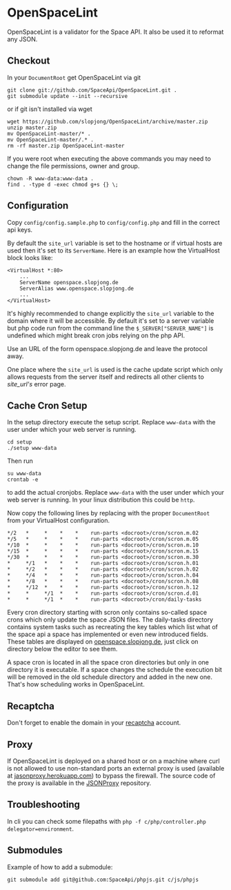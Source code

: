 OpenSpaceLint
=============

OpenSpaceLint is a validator for the Space API. It also be used it to reformat any JSON.

Checkout
---------

In your ```DocumentRoot``` get OpenSpaceLint via git

```
git clone git://github.com/SpaceApi/OpenSpaceLint.git .
git submodule update --init --recursive
```

or if git isn't installed via wget

```
wget https://github.com/slopjong/OpenSpaceLint/archive/master.zip
unzip master.zip
mv OpenSpaceLint-master/* .
mv OpenSpaceLint-master/.* .
rm -rf master.zip OpenSpaceLint-master
```

If you were root when executing the above commands you may need to change the file permissions, owner and group.

```
chown -R www-data:www-data .
find . -type d -exec chmod g+s {} \;
```

Configuration
-------------

Copy ```config/config.sample.php``` to ```config/config.php``` and fill in the correct api keys.

By default the ```site_url``` variable is set to the hostname or if virtual hosts are used then it's set to its ```ServerName```. Here is an example how the VirtualHost block looks like:

```
<VirtualHost *:80>
    ...
    ServerName openspace.slopjong.de
    ServerAlias www.openspace.slopjong.de
    ...
</VirtualHost>
```

It's highly recommended to change explicitly the ```site_url``` variable to the domain where it will be accessible. By default it's set to a server variable but php code run from the command line the ```$_SERVER["SERVER_NAME"]``` is undefined which might break cron jobs relying on the php API.

Use an URL of the form openspace.slopjong.de and leave the protocol away.

One place where the ```site_url``` is used is the cache update script which only allows requests from the server itself and redirects all other clients to *site_url's* error page.

Cache Cron Setup
----------------

In the setup directory execute the setup script. Replace ```www-data``` with the user under which your web server is running.

```
cd setup
./setup www-data
```

Then run

```
su www-data
crontab -e
```

to add the actual cronjobs. Replace ```www-data``` with the user under which your web server is running. In your linux distribution this could be ```http```.

Now copy the following lines by replacing <docroot> with the proper ```DocumentRoot``` from your VirtualHost configuration.

```
*/2   *     *    *    *    run-parts <docroot>/cron/scron.m.02
*/5   *     *    *    *    run-parts <docroot>/cron/scron.m.05
*/10  *     *    *    *    run-parts <docroot>/cron/scron.m.10
*/15  *     *    *    *    run-parts <docroot>/cron/scron.m.15
*/30  *     *    *    *    run-parts <docroot>/cron/scron.m.30
*     */1   *    *    *    run-parts <docroot>/cron/scron.h.01
*     */2   *    *    *    run-parts <docroot>/cron/scron.h.02
*     */4   *    *    *    run-parts <docroot>/cron/scron.h.04
*     */8   *    *    *    run-parts <docroot>/cron/scron.h.08
*     */12  *    *    *    run-parts <docroot>/cron/scron.h.12
*     *     */1  *    *    run-parts <docroot>/cron/scron.d.01
*     *     */1  *    *    run-parts <docroot>/cron/daily-tasks
```

Every cron directory starting with scron only contains so-called space crons which only update the space JSON files. The daily-tasks directory contains system tasks such as recreating the key tables which list what of the space api a space has implemented or even new introduced fields. These tables are displayed on [openspace.slopjong.de](http://openspace.slopjong.de), just click on directory below the editor to see them.

A space cron is located in all the space cron directories but only in one directory it is executable. If a space changes the schedule the execution bit will be removed in the old schedule directory and added in the new one. That's how scheduling works in OpenSpaceLint.

Recaptcha
---------

Don't forget to enable the domain in your [recaptcha](http://recaptcha.com/) account.

Proxy
-----

If OpenSpaceLint is deployed on a shared host or on a machine where curl is not allowed to use non-standard ports an external proxy is used (available at [jasonproxy.herokuapp.com](http://jasonproxy.herokuapp.com)) to bypass the firewall. The source code of the proxy is available in the [JSONProxy](https://github.com/slopjong/JSONProxy) repository.


Troubleshooting
---------------

In cli you can check some filepaths with ```php -f c/php/controller.php delegator=environment```.

Submodules
----------

Example of how to add a submodule:

```
git submodule add git@github.com:SpaceApi/phpjs.git c/js/phpjs
```